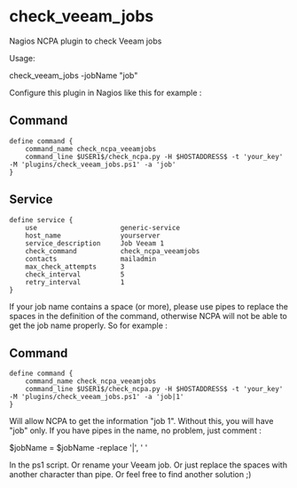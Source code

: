 # check_veeam_jobs
Nagios NCPA plugin to check Veeam jobs

Usage:

check_veeam_jobs -jobName "job"

Configure this plugin in Nagios like this for example :

Command
--------

```text
define command {
    command_name check_ncpa_veeamjobs
    command_line $USER1$/check_ncpa.py -H $HOSTADDRESS$ -t 'your_key' -M 'plugins/check_veeam_jobs.ps1' -a 'job'
}
```

Service
-------

```text
define service {
    use                     generic-service
    host_name               yourserver
    service_description     Job Veeam 1
    check_command           check_ncpa_veeamjobs
    contacts                mailadmin
    max_check_attempts      3
    check_interval          5
    retry_interval          1
}
```

If your job name contains a space (or more), please use pipes to replace the spaces in the definition of the command, otherwise NCPA will not be able to get the job name properly. So for example :

Command
--------

```text
define command {
    command_name check_ncpa_veeamjobs
    command_line $USER1$/check_ncpa.py -H $HOSTADDRESS$ -t 'your_key' -M 'plugins/check_veeam_jobs.ps1' -a 'job|1'
}
```

Will allow NCPA to get the information "job 1". Without this, you will have "job" only. If you have pipes in the name, no problem, just comment :

$jobName = $jobName -replace '\|', ' '

In the ps1 script. Or rename your Veeam job. Or just replace the spaces with another character than pipe. Or feel free to find another solution ;)
